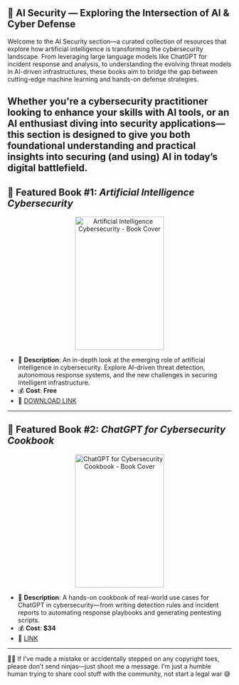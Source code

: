 ## 🤖 AI Security — Exploring the Intersection of AI & Cyber Defense

Welcome to the AI Security section—a curated collection of resources that explore how artificial intelligence is transforming the cybersecurity landscape. From leveraging large language models like ChatGPT for incident response and analysis, to understanding the evolving threat models in AI-driven infrastructures, these books aim to bridge the gap between cutting-edge machine learning and hands-on defense strategies.

Whether you're a cybersecurity practitioner looking to enhance your skills with AI tools, or an AI enthusiast diving into security applications—this section is designed to give you both foundational understanding and practical insights into securing (and using) AI in today’s digital battlefield.
---

## 📕 Featured Book #1: *Artificial Intelligence Cybersecurity*

<p align="center">
<img src="https://cdn.ceps.eu/wp-content/uploads/2021/05/1a_cover-AI-Cybersecurity-TFR-regular-600x849.jpg" alt="Artificial Intelligence Cybersecurity - Book Cover" width="200" height="300" title="Featured Book #1" />
</p>

- 📌 **Description**: An in-depth look at the emerging role of artificial intelligence in cybersecurity. Explore AI-driven threat detection, autonomous response systems, and the new challenges in securing intelligent infrastructure.
- 💰 **Cost**: **Free**  
- 🔗 [DOWNLOAD LINK](https://drive.google.com/file/d/1yAZ007egrlxF-G-yGNUWLqPJZrCUiGxZ)

---

## 📕 Featured Book #2: *ChatGPT for Cybersecurity Cookbook*

<p align="center">
<img src="https://m.media-amazon.com/images/I/71vF9LWWiuL._SL1500_.jpg" alt="ChatGPT for Cybersecurity Cookbook - Book Cover" width="200" height="300" title="Featured Book #2" />
</p>

- 📌 **Description**: A hands-on cookbook of real-world use cases for ChatGPT in cybersecurity—from writing detection rules and incident reports to automating response playbooks and generating pentesting scripts.
- 💰 **Cost**: **$34**  
- 🔗 [LINK](https://amzn.to/3GhQIgL)

---

🤖💬 If I’ve made a mistake or accidentally stepped on any copyright toes, please don’t send ninjas—just shoot me a message. I’m just a humble human trying to share cool stuff with the community, not start a legal war 😅